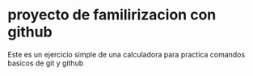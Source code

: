 # proyecto de familirizacion con github 

Este es un ejercicio simple de una calculadora para practica
comandos basicos de git y github
